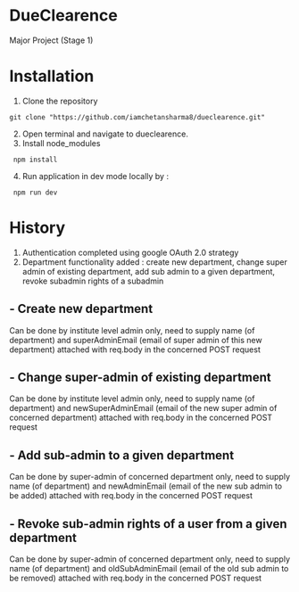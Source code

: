 # DueClearence
Major Project (Stage 1)

# Installation
1. Clone the repository
```
git clone "https://github.com/iamchetansharma8/dueclearence.git"
```
2. Open terminal and navigate to dueclearence.
3. Install node_modules
  ```
   npm install
  ```
4. Run application in dev mode locally by :
  ```
   npm run dev
  ```
  # History
  1. Authentication completed using google OAuth 2.0 strategy
  2. Department functionality added : create new department, change super admin of existing department, add sub admin to a given department, revoke subadmin rights of a subadmin
  
  ## - Create new department
  Can be done by institute level admin only, need to supply name (of department) and superAdminEmail (email of super admin of this new department) attached with req.body in the concerned POST request
  ## - Change super-admin of existing department
  Can be done by institute level admin only, need to supply name (of department) and newSuperAdminEmail (email of the new super admin of concerned department) attached with req.body in the concerned POST request
  ## - Add sub-admin to a given department
  Can be done by super-admin of concerned department only, need to supply name (of department) and newAdminEmail (email of the new sub admin to be added) attached with req.body in the concerned POST request
  ## - Revoke sub-admin rights of a user from a given department
  Can be done by super-admin of concerned department only, need to supply name (of department) and oldSubAdminEmail (email of the old sub admin to be removed) attached with req.body in the concerned POST request
